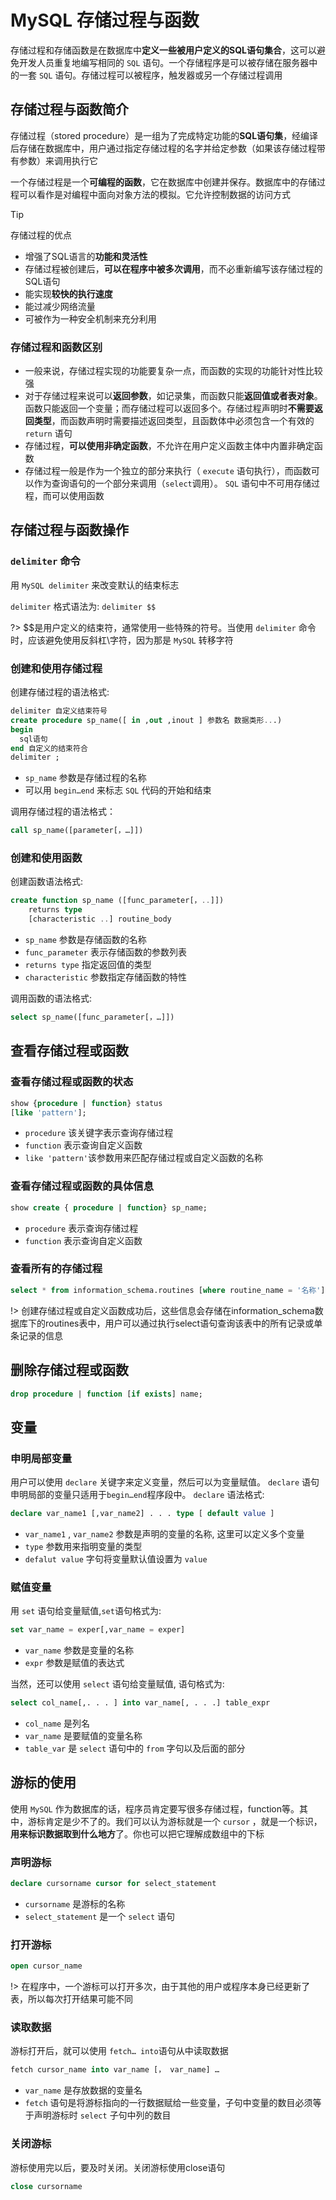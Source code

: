 # MySQL 存储过程与函数

存储过程和存储函数是在数据库中**定义一些被用户定义的SQL语句集合**，这可以避免开发人员重复地编写相同的 `SQL` 语句。一个存储程序是可以被存储在服务器中的一套 `SQL` 语句。存储过程可以被程序，触发器或另一个存储过程调用

## 存储过程与函数简介

存储过程（stored procedure）是一组为了完成特定功能的**SQL语句集**，经编译后存储在数据库中，用户通过指定存储过程的名字并给定参数（如果该存储过程带有参数）来调用执行它

一个存储过程是一个**可编程的函数**，它在数据库中创建并保存。数据库中的存储过程可以看作是对编程中面向对象方法的模拟。它允许控制数据的访问方式

> [!TIP]
> 存储过程的优点

* 增强了SQL语言的**功能和灵活性**
* 存储过程被创建后，**可以在程序中被多次调用**，而不必重新编写该存储过程的SQL语句
* 能实现**较快的执行速度**
* 能过减少网络流量
* 可被作为一种安全机制来充分利用

### 存储过程和函数区别

* 一般来说，存储过程实现的功能要复杂一点，而函数的实现的功能针对性比较强
* 对于存储过程来说可以**返回参数**，如记录集，而函数只能**返回值或者表对象**。函数只能返回一个变量；而存储过程可以返回多个。存储过程声明时**不需要返回类型**，而函数声明时需要描述返回类型，且函数体中必须包含一个有效的 `return` 语句
* 存储过程，**可以使用非确定函数**，不允许在用户定义函数主体中内置非确定函数
* 存储过程一般是作为一个独立的部分来执行（ `execute` 语句执行），而函数可以作为查询语句的一个部分来调用（`select`调用）。 `SQL` 语句中不可用存储过程，而可以使用函数

## 存储过程与函数操作

### `delimiter` 命令

用 `MySQL delimiter` 来改变默认的结束标志

`delimiter` 格式语法为: `delimiter $$`

?> $$是用户定义的结束符，通常使用一些特殊的符号。当使用 `delimiter` 命令时，应该避免使用反斜杠\字符，因为那是 `MySQL` 转移字符

### 创建和使用存储过程

创建存储过程的语法格式:
```sql
delimiter 自定义结束符号
create procedure sp_name([ in ,out ,inout ] 参数名 数据类形...)
begin
  sql语句
end 自定义的结束符合
delimiter ;                                                                    
```

* `sp_name` 参数是存储过程的名称
* 可以用 `begin…end` 来标志 `SQL` 代码的开始和结束

调用存储过程的语法格式：
```sql
call sp_name([parameter[，…]]) 
```

### 创建和使用函数

创建函数语法格式:
```sql
create function sp_name ([func_parameter[，..]])                                                                      
    returns type                                                                      
    [characteristic ..] routine_body
```

* `sp_name` 参数是存储函数的名称
* `func_parameter` 表示存储函数的参数列表
* `returns type` 指定返回值的类型
* `characteristic` 参数指定存储函数的特性

调用函数的语法格式:
```sql
select sp_name([func_parameter[，…]])
```

## 查看存储过程或函数

### 查看存储过程或函数的状态

```sql
show {procedure | function} status 
[like 'pattern']; 
```

* `procedure` 该关键字表示查询存储过程
* `function` 表示查询自定义函数
* `like 'pattern'`该参数用来匹配存储过程或自定义函数的名称

### 查看存储过程或函数的具体信息

```sql
show create { procedure | function} sp_name; 
```

* `procedure` 表示查询存储过程
* `function` 表示查询自定义函数

### 查看所有的存储过程

```sql
select * from information_schema.routines [where routine_name = '名称']; 
```

!> 创建存储过程或自定义函数成功后，这些信息会存储在information_schema数据库下的routines表中，用户可以通过执行select语句查询该表中的所有记录或单条记录的信息

## 删除存储过程或函数

```sql
drop procedure | function [if exists] name; 
```

## 变量

### 申明局部变量

用户可以使用 `declare` 关键字来定义变量，然后可以为变量赋值。 `declare` 语句申明局部的变量只适用于`begin…end`程序段中。 `declare` 语法格式:
```sql
declare var_name1 [,var_name2] . . . type [ default value ]
```

* `var_name1` , `var_name2` 参数是声明的变量的名称, 这里可以定义多个变量
* `type` 参数用来指明变量的类型
* `defalut value` 字句将变量默认值设置为 `value`

### 赋值变量

用 `set` 语句给变量赋值,`set`语句格式为:
```sql
set var_name = exper[,var_name = exper]
```

* `var_name` 参数是变量的名称
* `expr` 参数是赋值的表达式

当然，还可以使用 `select` 语句给变量赋值, 语句格式为:
```sql
select col_name[,. . . ] into var_name[, . . .] table_expr
```

* `col_name` 是列名
* `var_name` 是要赋值的变量名称
* `table_var` 是 `select` 语句中的 `from` 字句以及后面的部分

## 游标的使用

使用 `MySQL` 作为数据库的话，程序员肯定要写很多存储过程，function等。其中，游标肯定是少不了的。我们可以认为游标就是一个 `cursor` ，就是一个标识，**用来标识数据取到什么地方**了。你也可以把它理解成数组中的下标

### 声明游标


```sql
declare cursorname cursor for select_statement
```

* `cursorname` 是游标的名称
* `select_statement` 是一个 `select` 语句

### 打开游标

```sql
open cursor_name
```

!> 在程序中，一个游标可以打开多次，由于其他的用户或程序本身已经更新了表，所以每次打开结果可能不同

### 读取数据

游标打开后，就可以使用 `fetch… into`语句从中读取数据

```sql
fetch cursor_name into var_name [， var_name] …
```

* `var_name` 是存放数据的变量名
* `fetch` 语句是将游标指向的一行数据赋给一些变量，子句中变量的数目必须等于声明游标时 `select` 子句中列的数目

### 关闭游标     

游标使用完以后，要及时关闭。关闭游标使用close语句
```sql
close cursorname
```













